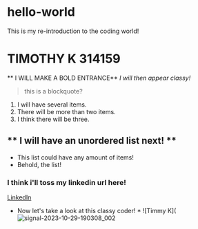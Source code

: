 # hello-world
This is my re-introduction to the coding world!
#  **TIMOTHY K 314159**
** I WILL MAKE A BOLD ENTRANCE**
*I will then appear classy!*
> this is a blockquote?
1. I will have several items.
2. There will be more than two items.
3. I think there will be three.

## ** I will have an unordered list next! **
- This list could have any amount of items!
- Behold, the list!

### I think i'll toss my linkedin url here!
[LinkedIn](www.linkedin.com/in/tim-muller314159)

* Now let's take a look at this classy coder! *
![Timmy K](![signal-2023-10-29-190308_002](https://github.com/TimmyK314159/hello-world/assets/150512095/73a1a25a-4c01-4569-9c31-caffa95ea778)

